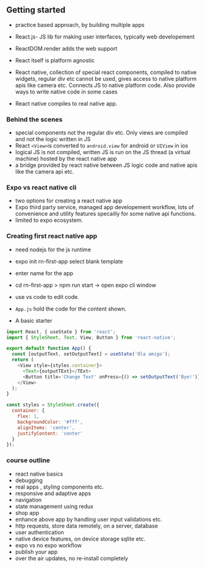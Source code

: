 ## Getting started

- practice based approach, by building multiple apps

- React.js- JS lib for making user interfaces, typically web developement
- ReactDOM.render adds the web support
- React itself is platform agnostic
- React native, collection of special react components, compiled to native widgets, regular div etc cannot be used, gives access to native platform apis like camera etc. Connects JS to native platform code. Also provide ways to write native code in some cases
- React native compiles to real native app.

### Behind the scenes

- special components not the regular div etc. Only views are compiled and not the logic written in JS
- React `<View>`is converted to `android.view` for android or `UIView` in ios
- logical JS is not compiled, written JS is run on the JS thread (a virtual machine) hosted by the react native app
- a bridge provided by react native between JS logic code and native apis like the camera api etc.

### Expo vs react native cli

- two options for creating a react native app
- Expo third party service, managed app developement workflow, lots of convenience and utility features specailly for some native api functions.
- limited to expo ecosystem.

### Creating first react native app

- need nodejs for the js runtime
- expo init rn-first-app select blank template
- enter name for the app
- cd rn-first-app > npm run start -> open expo cli window
- use vs code to edit code.
- `App.js` hold the code for the content shown.

- A basic starter

```javascript
import React, { useState } from 'react';
import { StyleSheet, Text, View, Button } from 'react-native';

export default function App() {
  const [outputText, setOutputText] = useState('Ola amigo');
  return (
    <View style={styles.container}>
      <Text>{outputTExt}</TExt>
      <Button title='Change Text' onPress={() => setOutputText('Bye!')} />
    </View>
  );
}

const styles = StyleSheet.create({
  container: {
    flex: 1,
    backgroundColor: '#fff',
    alignItems: 'center',
    justifyContent: 'center'
  }
});
```

### course outline

- react native basics
- debugging
- real apps , styling components etc.
- responsive and adaptive apps
- navigation
- state management using redux
- shop app
- enhance above app by handling user input validations etc.
- http requests, store data remotely, on a server, database
- user authentication
- native device features, on device storage sqlite etc.
- expo vs no expo workflow
- publish your app
- over the air updates, no re-install completely
